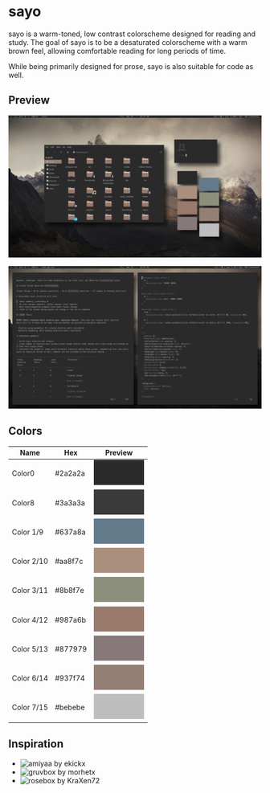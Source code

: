 # sayo

sayo is a warm-toned, low contrast colorscheme designed for reading and study. The goal of sayo is to be a desaturated colorscheme with a warm brown feel, allowing comfortable reading for long periods of time.

While being primarily designed for prose, sayo is also suitable for code as well.

## Preview

![](previews/preview.png)

![](previews/vim-preview.png)

## Colors

Name | Hex  | Preview
---- | ---- | -------
Color0 | #2a2a2a | ![](previews/color0.png)
Color8 | #3a3a3a | ![](previews/color8.png)
Color 1/9 | #637a8a | ![](previews/color1_9.png)
Color 2/10 | #aa8f7c | ![](previews/color2_10.png)
Color 3/11 | #8b8f7e | ![](previews/color3_11.png)
Color 4/12 | #987a6b | ![](previews/color4_12.png)
Color 5/13 | #877979 | ![](previews/color5_13.png)
Color 6/14 | #937f74 | ![](previews/color6_14.png)
Color 7/15 | #bebebe | ![](previews/color7_15.png)

## Inspiration

- ![amiyaa by ekickx](https://github.com/ekickx/DotThemes)
- ![gruvbox by morhetx](https://github.com/morhetz/gruvbox)
- ![rosebox by KraXen72](https://github.com/KraXen72/rosebox)

